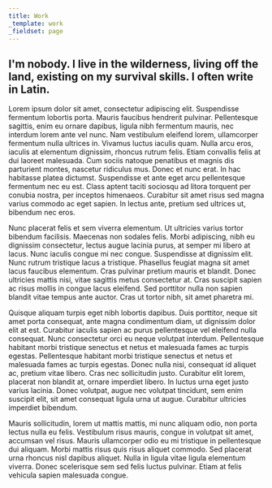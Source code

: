 ```yaml
---
title: Work
_template: work
_fieldset: page
---
```

## I'm nobody. I live in the wilderness, living off the land, existing on my survival skills. I often write in Latin.

Lorem ipsum dolor sit amet, consectetur adipiscing elit. Suspendisse fermentum lobortis porta. Mauris faucibus hendrerit pulvinar. Pellentesque sagittis, enim eu ornare dapibus, ligula nibh fermentum mauris, nec interdum lorem ante vel nunc. Nam vestibulum eleifend lorem, ullamcorper fermentum nulla ultrices in. Vivamus luctus iaculis quam. Nulla arcu eros, iaculis at elementum dignissim, rhoncus rutrum felis. Etiam convallis felis at dui laoreet malesuada. Cum sociis natoque penatibus et magnis dis parturient montes, nascetur ridiculus mus. Donec et nunc erat. In hac habitasse platea dictumst. Suspendisse et ante eget arcu pellentesque fermentum nec eu est. Class aptent taciti sociosqu ad litora torquent per conubia nostra, per inceptos himenaeos. Curabitur sit amet risus sed magna varius commodo ac eget sapien. In lectus ante, pretium sed ultrices ut, bibendum nec eros.

Nunc placerat felis et sem viverra elementum. Ut ultricies varius tortor bibendum facilisis. Maecenas non sodales felis. Morbi adipiscing, nibh eu dignissim consectetur, lectus augue lacinia purus, at semper mi libero at lacus. Nunc iaculis congue mi nec congue. Suspendisse at dignissim elit. Nunc rutrum tristique lacus a tristique. Phasellus feugiat magna sit amet lacus faucibus elementum. Cras pulvinar pretium mauris et blandit. Donec ultricies mattis nisi, vitae sagittis metus consectetur at. Cras suscipit sapien ac risus mollis in congue lacus eleifend. Sed porttitor nulla non sapien blandit vitae tempus ante auctor. Cras ut tortor nibh, sit amet pharetra mi.

Quisque aliquam turpis eget nibh lobortis dapibus. Duis porttitor, neque sit amet porta consequat, ante magna condimentum diam, ut dignissim dolor elit at est. Curabitur iaculis sapien ac purus pellentesque vel eleifend nulla consequat. Nunc consectetur orci eu neque volutpat interdum. Pellentesque habitant morbi tristique senectus et netus et malesuada fames ac turpis egestas. Pellentesque habitant morbi tristique senectus et netus et malesuada fames ac turpis egestas. Donec nulla nisi, consequat id aliquet ac, pretium vitae libero. Cras nec sollicitudin justo. Curabitur elit lorem, placerat non blandit at, ornare imperdiet libero. In luctus urna eget justo varius lacinia. Donec volutpat, augue nec volutpat tincidunt, sem enim suscipit elit, sit amet consequat ligula urna ut augue. Curabitur ultricies imperdiet bibendum.

Mauris sollicitudin, lorem ut mattis mattis, mi nunc aliquam odio, non porta lectus nulla eu felis. Vestibulum risus mauris, congue in volutpat sit amet, accumsan vel risus. Mauris ullamcorper odio eu mi tristique in pellentesque dui aliquam. Morbi mattis risus quis risus aliquet commodo. Sed placerat urna rhoncus nisl dapibus aliquet. Nulla in ligula vitae ligula elementum viverra. Donec scelerisque sem sed felis luctus pulvinar. Etiam at felis vehicula sapien malesuada congue.
